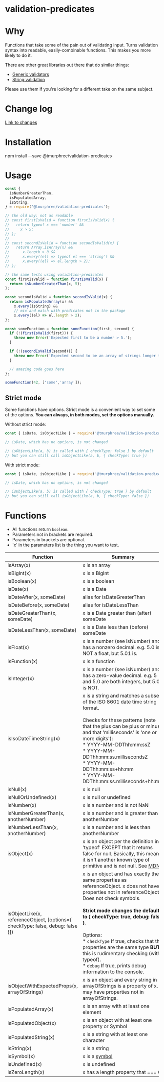 # validation-predicates

# Why
Functions that take some of the pain out of validating input.  Turns validation syntax into readable, easily-combinable functions.  This makes you more likely to do it.  

There are other great libraries out there that do similar things:
* [Generic validators](https://www.npmjs.com/package/validation-utils)    
* [String validation](https://github.com/validatorjs/validator.js)  
 
Please use them if you're looking for a different take on the same subject.  

# Change log  
[Link to changes](https://github.com/tmurphree/validation-predicates/blob/master/CHANGELOG.md)  

# Installation

npm install --save @tmurphree/validation-predicates  

# Usage  

``` js
const { 
  isNumberGreaterThan,
  isPopulatedArray,
  isString,  
} = require('@tmurphree/validation-predicates');

// the old way: not as readable
// const firstIsValid = function firstIsValid(x) {
//   return typeof x === 'number' &&
//     x > 5;
// };
//
// const secondIsValid = function secondIsValid(x) {
//   return Array.isArray(x) &&
//      x.length > 0 &&
//      x.every((el) => typeof el === 'string') &&
//      x.every((el) => el.length > 2);
// };

// the same tests using validation-predicates 
const firstIsValid = function firstIsValid(x) {
  return isNumberGreaterThan(x, 5);
};

const secondIsValid = function secondIsValid(x) {
  return isPopulatedArray(x) &&
    x.every(isString) &&
    // mix and match with predicates not in the package
    x.every((el) => el.length > 2);
};

const someFunction = function someFunction(first, second) {
  if (!(firstIsValid(first))) {
    throw new Error('Expected first to be a number > 5.');
  }

  if (!(secondIsValid(second))) {
    throw new Error('Expected second to be an array of strings longer than 2 characters.');
  }

  // amazing code goes here
};

someFunction(42, ['some','array']);
```

## Strict mode  
Some functions have options.  Strict mode is a convenient way to set some of the options.  **You can always, in both modes, set the options manually.**

Without strict mode:  
``` js
const { isDate, isObjectLike } = require('@tmurphree/validation-predicates');

// isDate, which has no options, is not changed

// isObjectLike(a, b) is called with { checkType: false } by default
// but you can still call isObjectLike(a, b, { checkType: true })
```

With strict mode:  
``` js
const { isDate, isObjectLike } = require('@tmurphree/validation-predicates').strict;

// isDate, which has no options, is not changed

// isObjectLike(a, b) is called with { checkType: true } by default
// but you can still call isObjectLike(a, b, { checkType: false })
```


# Functions  
* All functions return `boolean`.  
* Parameters not in brackets are required.  
* Parameters in brackets are optional.  
* 'x' in the parameters list is the thing you want to test.  

|Function|Summary|  
|---|---|  
|isArray(x)|x is an array|  
|isBigInt(x)|x is a BigInt|  
|isBoolean(x)|x is a boolean|  
|isDate(x)|x is a Date|  
|isDateAfter(x, someDate)|alias for isDateGreaterThan|  
|isDateBefore(x, someDate)|alias for isDateLessThan|  
|isDateGreaterThan(x, someDate)|x is a Date greater than (after) someDate|  
|isDateLessThan(x, someDate)|x is a Date less than (before) someDate|  
|isFloat(x)|x is a number (see isNumber) and has a nonzero decimal. e.g. 5.0 is NOT a float, but 5.01 is.|  
|isFunction(x)|x is a function|  
|isInteger(x)|x is a number (see isNumber) and has a zero-value decimal. e.g. 5 and 5.0 are both integers, but 5.01 is NOT.|  
|isIsoDateTimeString(x)|x is a string and matches a subset of the ISO 8601 date time string format.<br><br>Checks for these patterns (note that the plus can be plus or minus and that 'milliseconds' is 'one or more digits'):<br>* YYYY-MM-DDThh:mm:ssZ<br>* YYYY-MM-DDThh:mm:ss.millisecondsZ<br>* YYYY-MM-DDThh:mm:ss+hh:mm<br>* YYYY-MM-DDThh:mm:ss.milliseconds+hh:mm|    
|isNull(x)|x is null|  
|isNullOrUndefined(x)|x is null or undefined|  
|isNumber(x)|x is a number and is not NaN|  
|isNumberGreaterThan(x, anotherNumber)|x is a number and is greater than anotherNumber|  
|isNumberLessThan(x, anotherNumber)|x is a number and is less than anotherNumber|  
|isObject(x)|x is an object per the definition in 'typeof' EXCEPT that it returns false for null.  Basically, this means it isn't another known type of primitive and is not null.  See [MDN](https://developer.mozilla.org/en-US/docs/Web/JavaScript/Reference/Operators/typeof).|  
|isObjectLike(x, referenceObject, [options={ checkType: false, debug: false }])|x is an object and has exactly the same properties as referenceObject.  x does not have properties not in referenceObject.  Does not check symbols.<br><br>**Strict mode changes the default to { checkType: true, debug: false }.**<br><br>Options: <br> * `checkType`  If true, checks that the properties are the same type **BUT** this is rudimentary checking (with typeof).<br> * `debug` If true, prints debug information to the console.|  
|isObjectWithExpectedProps(x, arrayOfStrings)|x is an object and every string in arrayOfStrings is a property of x.  x may have properties not in arrayOfStrings.|  
|isPopulatedArray(x)|x is an array with at least one element|  
|isPopulatedObject(x)|x is an object with at least one property or Symbol|
|isPopulatedString(x)|x is a string with at least one character|  
|isString(x)|x is a string|  
|isSymbol(x)|x is a [symbol](https://developer.mozilla.org/en-US/docs/Web/JavaScript/Reference/Global_Objects/Symbol)|  
|isUndefined(x)|x is undefined|  
|isZeroLength(x)|x has a length property that === 0|  
